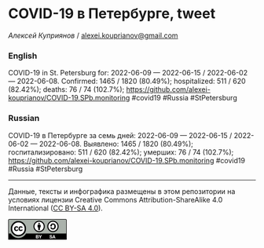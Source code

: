 COVID-19 в Петербурге, tweet
============================

*Алексей Куприянов* /
<a href="mailto:alexei.kouprianov@gmail.com" class="email">alexei.kouprianov@gmail.com</a>

### English

COVID-19 in St. Petersburg for: 2022-06-09 — 2022-06-15 / 2022-06-02 —
2022-06-08. Сonfirmed: 1465 / 1820 (80.49%); hospitalized: 511 / 620
(82.42%); deaths: 76 / 74 (102.7%);
<a href="https://github.com/alexei-kouprianov/COVID-19.SPb.monitoring" class="uri">https://github.com/alexei-kouprianov/COVID-19.SPb.monitoring</a>
\#covid19 \#Russia \#StPetersburg

### Russian

COVID-19 в Петербурге за семь дней: 2022-06-09 — 2022-06-15 / 2022-06-02
— 2022-06-08. Выявлено: 1465 / 1820 (80.49%); госпитализировано: 511 /
620 (82.42%); умерших: 76 / 74 (102.7%);
<a href="https://github.com/alexei-kouprianov/COVID-19.SPb.monitoring" class="uri">https://github.com/alexei-kouprianov/COVID-19.SPb.monitoring</a>
\#covid19 \#Russia \#StPetersburg

------------------------------------------------------------------------

Данные, тексты и инфографика размещены в этом репозитории на условиях
лицензии Creative Commons Attribution-ShareAlike 4.0 International ([CC
BY-SA 4.0](https://creativecommons.org/licenses/by-sa/4.0/)).

![](../misc/CC-BY-SA-icon.png "CC-BY-SA")
